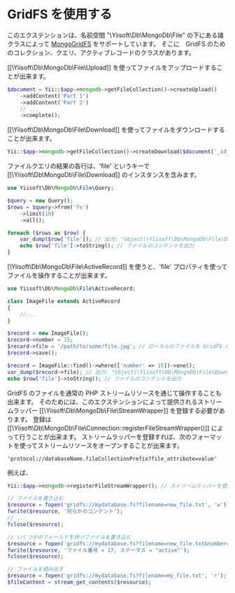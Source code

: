 GridFS を使用する
=================

このエクステンションは、名前空間 "\Yiisoft\Db\MongoDb\File" の下にある諸クラスによって [MongoGridFS](https://docs.mongodb.com/manual/core/gridfs/) をサポートしています。
そこに　GridFS のためのコレクション、クエリ、アクティブレコードのクラスがあります。

[[\Yiisoft\Db\MongoDb\File\Upload]] を使ってファイルをアップロードすることが出来ます。

```php
$document = Yii::$app->mongodb->getFileCollection()->createUpload()
    ->addContent('Part 1')
    ->addContent('Part 2')
    // ...
    ->complete();
```

[[\Yiisoft\Db\MongoDb\File\Download]] を使ってファイルをダウンロードすることが出来ます。

```php
Yii::$app->mongodb->getFileCollection()->createDownload($document['_id'])->toFile('/path/to/file.dat');
```

ファイルクエリの結果の各行は、'file' というキーで [[\Yiisoft\Db\MongoDb\File\Download]] のインスタンスを含みます。

```php
use Yiisoft\Db\MongoDb\File\Query;

$query = new Query();
$rows = $query->from('fs')
    ->limit(10)
    ->all();

foreach ($rows as $row) {
    var_dump($row['file']); // 出力: "object(\Yiisoft\Db\MongoDb\File\Download)"
    echo $row['file']->toString(); // ファイルのコンテントを出力
}
```

[\Yiisoft\Db\MongoDb\File\ActiveRecord]] を使うと、'file' プロパティを使ってファイルを操作することが出来ます。

```php
use Yiisoft\Db\MongoDb\File\ActiveRecord;

class ImageFile extends ActiveRecord
{
    //...
}

$record = new ImageFile();
$record->number = 15;
$record->file = '/path/to/some/file.jpg'; // ローカルのファイルを GridFS にアップロード
$record->save();

$record = ImageFile::find()->where(['number' => 15])->one();
var_dump($record->file); // 出力: "object(\Yiisoft\Db\MongoDb\File\Download)"
echo $row['file']->toString(); // ファイルのコンテントを出力
```

GridFS のファイルを通常の PHP ストリームリソースを通じて操作することも出来ます。
そのためには、このエクステンションによって提供されるストリームラッパー [[\Yiisoft\Db\MongoDb\File\StreamWrapper]] を登録する必要があります。
登録は [[\Yiisoft\Db\MongoDb\File\Connection::registerFileStreamWrapper()]] によって行うことが出来ます。
ストリームラッパーを登録すれば、次のフォーマットを使ってストリームリソースをオープンすることが出来ます。

```
'protocol://databaseName.fileCollectionPrefix?file_attribute=value'
```

例えば、

```php
Yii::$app->mongodb->registerFileStreamWrapper(); // ストリームラッパーを登録

// ファイルを書き込む
$resource = fopen('gridfs://mydatabase.fs?filename=new_file.txt', 'w');
fwrite($resource, '何らかのコンテント');
// ...
fclose($resource);

// いくつかのフィールドを持つファイルを書き込む
$resource = fopen('gridfs://mydatabase.fs?filename=new_file.txt&number=17&status=active', 'w');
fwrite($resource, 'ファイル番号 = 17, ステータス = "active"');
fclose($resource);

// ファイルを読み出す
$resource = fopen('gridfs://mydatabase.fs?filename=my_file.txt', 'r');
$fileContent = stream_get_contents($resource);
```
